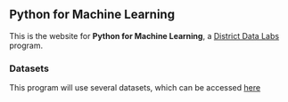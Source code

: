 ## Python for Machine Learning

This is the website for __Python for Machine Learning__, a [District Data Labs](http://www.districtdatalabs.com) program.

### Datasets

This program will use several datasets, which can be accessed [here](pages/Datasets.html)

